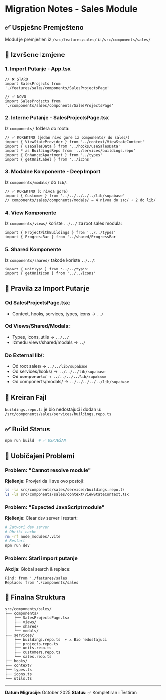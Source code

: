 # Migration Notes - Sales Module

## ✅ Uspješno Premješteno

Modul je premješten iz `/src/features/sales/` u `/src/components/sales/`

## 🔧 Izvršene Izmjene

### 1. Import Putanje - App.tsx
```tsx
// ❌ STARO
import SalesProjects from './features/sales/components/SalesProjectsPage'

// ✅ NOVO
import SalesProjects from './components/sales/components/SalesProjectsPage'
```

### 2. Interne Putanje - SalesProjectsPage.tsx
Iz `components/` foldera do roota:
```tsx
// ✅ KOREKTNO (jedan nivo gore iz components/ do sales/)
import { ViewStateProvider } from '../context/ViewStateContext'
import { useSalesData } from '../hooks/useSalesData'
import * as BuildingsRepo from '../services/buildings.repo'
import { EnhancedApartment } from '../types'
import { getUnitLabel } from '../icons'
```

### 3. Modalne Komponente - Deep Import
Iz `components/modals/` do `lib/`:
```tsx
// ✅ KOREKTNO (6 nivoa gore)
import { Customer } from '../../../../../lib/supabase'
// components/sales/components/modals/ → 4 nivoa do src/ + 2 do lib/
```

### 4. View Komponente
Iz `components/views/` koriste `../../` za root sales modula:
```tsx
import { ProjectWithBuildings } from '../../types'
import { ProgressBar } from '../shared/ProgressBar'
```

### 5. Shared Komponente
Iz `components/shared/` takođe koriste `../../`:
```tsx
import { UnitType } from '../../types'
import { getUnitIcon } from '../../icons'
```

## 🎯 Pravila za Import Putanje

### Od SalesProjectsPage.tsx:
- Context, hooks, services, types, icons → `../`

### Od Views/Shared/Modals:
- Types, icons, utils → `../../`
- Između views/shared/modals → `../`

### Do External lib/:
- Od root sales/ → `../../lib/supabase`
- Od services/hooks/ → `../../../lib/supabase`
- Od components/ → `../../../../lib/supabase`
- Od components/modals/ → `../../../../../lib/supabase`

## 📝 Kreiran Fajl

`buildings.repo.ts` je bio nedostajući i dodan u:
`/src/components/sales/services/buildings.repo.ts`

## ✅ Build Status

```bash
npm run build  # ✅ USPJEŠAN
```

## 🚨 Uobičajeni Problemi

### Problem: "Cannot resolve module"
**Rješenje**: Provjeri da li sve ovo postoji:
```bash
ls -la src/components/sales/services/buildings.repo.ts
ls -la src/components/sales/context/ViewStateContext.tsx
```

### Problem: "Expected JavaScript module"
**Rješenje**: Clear dev server i restart:
```bash
# Zatvori dev server
# Obriši cache
rm -rf node_modules/.vite
# Restart
npm run dev
```

### Problem: Stari import putanje
**Akcija**: Global search & replace:
```
Find: from './features/sales
Replace: from './components/sales
```

## 📂 Finalna Struktura

```
src/components/sales/
├── components/
│   ├── SalesProjectsPage.tsx
│   ├── views/
│   ├── shared/
│   └── modals/
├── services/
│   ├── buildings.repo.ts  ← ⚠️ Bio nedostajući
│   ├── projects.repo.ts
│   ├── units.repo.ts
│   ├── customers.repo.ts
│   └── sales.repo.ts
├── hooks/
├── context/
├── types.ts
├── icons.ts
└── utils.ts
```

---

**Datum Migracije**: October 2025
**Status**: ✅ Kompletiran i Testiran
